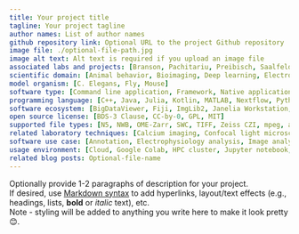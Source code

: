 ```yaml
---
title: Your project title
tagline: Your project tagline
author names: List of author names
github repository link: Optional URL to the project Github repository
image file: ./optional-file-path.jpg
image alt text: Alt text is required if you upload an image file
associated labs and projects: [Branson, Pachitariu, Preibisch, Saalfeld,Spruston, Stringer, Turaga, COSEM, FlyEM, FlyLight, MouseLight, MultiFISH, Scientific Computing Software]
scientific domain: [Animal behavior, Bioimaging, Deep learning, Electrophysiology, Machine learning, Neuroscience, Spatial transcriptomics]
model organism: [C. Elegans, Fly, Mouse]
software type: [Command line application, Framework, Native application, Package, Service, Web application, Website]
programming language: [C++, Java, Julia, Kotlin, MATLAB, Nextflow, Python, Javascript]
software ecosystem: [BigDataViewer, Fiji, ImgLib2, Janelia Workstation, Java Virtual Machine, Napari]
open source license: [BDS-3 Clause, CC-by-0, GPL, MIT]
supported file types: [N5, NWB, OME-Zarr, SWC, TIFF, Zeiss CZI, mpeg, avi]
related laboratory techniques: [Calcium imaging, Confocal light microscopy (LM), Correlative light EM (CLEM), EASI-FISH, Electron microscopy (EM), Expansion microscopy (ExM), FISH, Lightsheet fluorescence microscopy (LFSM), MERFISH, Neural recording, Single-molecule localization microscopy (SMLM), SlideSeq, Two-photon imaging]
software use case: [Annotation, Electrophysiology analysis, Image analysis, Image registration, Sequence analysis, Tool packaging/distribution, Video analysis]
usage environment: [Cloud, Google Colab, HPC cluster, Jupyter notebook, Local installation, Web browser]
related blog posts: Optional-file-name
---
```


Optionally provide 1-2 paragraphs of description for your project.<br/>
If desired, use [Markdown syntax](https://www.markdownguide.org/basic-syntax/) to add hyperlinks, layout/text effects (e.g., headings, lists, **bold** or *italic* text), etc.<br/>
Note - styling will be added to anything you write here to make it look pretty 😊. 